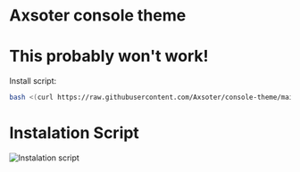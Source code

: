 # Axsoter console theme

# This probably won't work!

Install script:
```sh
bash <(curl https://raw.githubusercontent.com/Axsoter/console-theme/main/install.sh)
```

# Instalation Script
![Instalation script](https://i.imgur.com/8hFZG5b.png "Instalation script")
